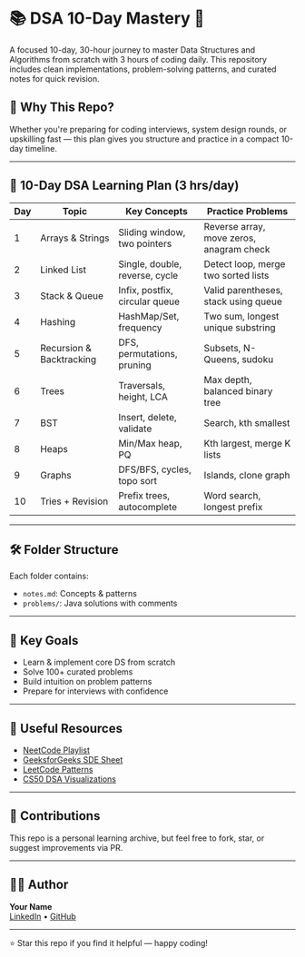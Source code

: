 # 📚 DSA 10-Day Mastery 🚀

A focused 10-day, 30-hour journey to master Data Structures and Algorithms from scratch with 3 hours of coding daily. This repository includes clean implementations, problem-solving patterns, and curated notes for quick revision.

## 🧠 Why This Repo?

Whether you're preparing for coding interviews, system design rounds, or upskilling fast — this plan gives you structure and practice in a compact 10-day timeline.

---

## 📅 10-Day DSA Learning Plan (3 hrs/day)

| Day | Topic | Key Concepts | Practice Problems |
|-----|-------|---------------|-------------------|
| 1 | Arrays & Strings | Sliding window, two pointers | Reverse array, move zeros, anagram check |
| 2 | Linked List | Single, double, reverse, cycle | Detect loop, merge two sorted lists |
| 3 | Stack & Queue | Infix, postfix, circular queue | Valid parentheses, stack using queue |
| 4 | Hashing | HashMap/Set, frequency | Two sum, longest unique substring |
| 5 | Recursion & Backtracking | DFS, permutations, pruning | Subsets, N-Queens, sudoku |
| 6 | Trees | Traversals, height, LCA | Max depth, balanced binary tree |
| 7 | BST | Insert, delete, validate | Search, kth smallest |
| 8 | Heaps | Min/Max heap, PQ | Kth largest, merge K lists |
| 9 | Graphs | DFS/BFS, cycles, topo sort | Islands, clone graph |
| 10 | Tries + Revision | Prefix trees, autocomplete | Word search, longest prefix |

---

## 🛠️ Folder Structure

Each folder contains:
- `notes.md`: Concepts & patterns
- `problems/`: Java solutions with comments

---

## 📌 Key Goals

- Learn & implement core DS from scratch
- Solve 100+ curated problems
- Build intuition on problem patterns
- Prepare for interviews with confidence

---

## 🔗 Useful Resources

- [NeetCode Playlist](https://www.youtube.com/c/NeetCode)
- [GeeksforGeeks SDE Sheet](https://www.geeksforgeeks.org/sde-sheet/)
- [LeetCode Patterns](https://leetcode.com/discuss/general-discussion/469920/)
- [CS50 DSA Visualizations](https://visualgo.net/en)

---

## 🤝 Contributions

This repo is a personal learning archive, but feel free to fork, star, or suggest improvements via PR.

---

## 👨‍💻 Author

**Your Name**  
[LinkedIn](https://www.linkedin.com/in/brijesh-verma/) • [GitHub](https://github.com/vbrijesh)

---

⭐️ Star this repo if you find it helpful — happy coding!


